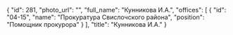 {
    "id": 281,
    "photo_url": "",
    "full_name": "Кунникова И.А.",
    "offices": [
        {
            "id": "04-15",
            "name": "Прокуратура Свислочского района",
            "position": "Помощник прокурора"
        }
    ],
    "title": "Кунникова И.А."
}